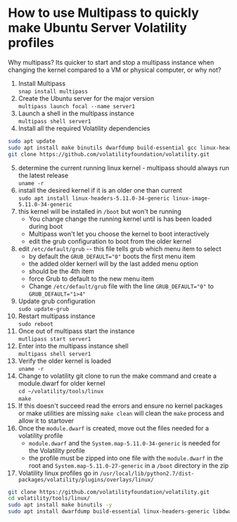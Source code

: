 # How to use Multipass to quickly make Ubuntu Server Volatility profiles #

Why multipass?  Its quicker to start and stop a multipass instance when changing the kernel compared to a VM or physical computer, or why not?

1. Install Multipass  
`snap install multipass`
1. Create the Ubuntu server for the major version  
`multipass launch focal --name server1`
1. Launch a shell in the multipass instance  
`multipass shell server1`
1. Install all the required Volatility dependencies

```bash
sudo apt update
sudo apt install make binutils dwarfdump build-essential gcc linux-headers-generic
git clone https://github.com/volatilityfoundation/volatility.git
```

5. determine the current running linux kernel - multipass should always run the latest release  
`uname -r`
1. install the desired kernel if it is an older one than current  
`sudo apt install linux-headers-5.11.0-34-generic linux-image-5.11.0-34-generic`
1. this kernel will be installed in `/boot` but won't be running  
    - You change change the running kernel until is has been loaded during boot
    - Multipass won't let you choose the kernel to boot interactively
    - edit the grub configuration to boot from the older kernel
1. edit `/etc/default/grub` -- this file tells grub which menu item to select  
    - by default the `GRUB_DEFAULT="0"` boots the first menu item
    - the added older kernerl will by the last added menu option
    - should be the 4th item
    - force Grub to default to the new menu item  
    - Change `/etc/default/grub` file with the line `GRUB_DEFAULT="0"` to `GRUB_DEFAULT="1>4"`
1. Update grub configuration  
`sudo update-grub`
1. Restart multipass instance  
`sudo reboot`
1. Once out of multipass start the instance  
`mutlipass start server1`
1. Enter into the multipass instance shell  
`multipass shell server1`
1. Verify the older kernel is loaded  
`uname -r`
1. Change to volatility git clone to run the make command and create a module.dwarf for older kernel  
`cd ~/volatility/tools/linux`  
`make`
1. If this doesn't succeed read the errors and ensure no kernel packages or make utilities are missing `make clean` will clean the `make` process and allow it to startover
1. Once the `module.dwarf` is created, move out the files needed for a volatility profile
    - `module.dwarf` and the `System.map-5.11.0-34-generic` is needed for the Volatility profile
    - the profile must be zipped into one file with the `module.dwarf` in the root and `System.map-5.11.0-27-generic` in a `/boot` directory in the zip
17. Volatility linux profiles go in `/usr/local/lib/python2.7/dist-packages/volatility/plugins/overlays/linux/`

```bash
git clone https://github.com/volatilityfoundation/volatility.git
cd volatility/tools/linux/
sudo apt install make binutils -y
sudo apt install dwarfdump build-essential linux-headers-generic libdwarf-dev -y
```
